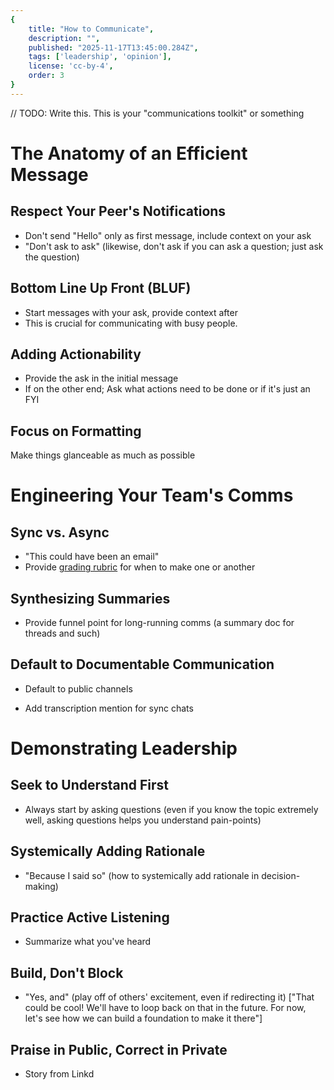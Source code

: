 ```yaml
---
{
    title: "How to Communicate",
    description: "",
    published: "2025-11-17T13:45:00.284Z",
    tags: ['leadership', 'opinion'],
    license: 'cc-by-4',
    order: 3
}
---
```


// TODO: Write this. This is your "communications toolkit" or something

# The Anatomy of an Efficient Message

## Respect Your Peer's Notifications

- Don't send "Hello" only as first message, include context on your ask
- "Don't ask to ask" (likewise, don't ask if you can ask a question; just ask the question)



## Bottom Line Up Front (BLUF)

- Start messages with your ask, provide context after
- This is crucial for communicating with busy people. 



## Adding Actionability

- Provide the ask in the initial message
- If on the other end; Ask what actions need to be done or if it's just an FYI



## Focus on Formatting

Make things glanceable as much as possible





# Engineering Your Team's Comms

## Sync vs. Async

- "This could have been an email" 
- Provide [grading rubric](https://thismeetingcouldhavebeenanemail.org/) for when to make one or another



## Synthesizing Summaries

- Provide funnel point for long-running comms (a summary doc for threads and such)

  

## Default to Documentable Communication

- Default to public channels

- Add transcription mention for sync chats



# Demonstrating Leadership

## Seek to Understand First 

- Always start by asking questions (even if you know the topic extremely well, asking questions helps you understand pain-points)

## Systemically Adding Rationale

- "Because I said so" (how to systemically add rationale in decision-making)



## Practice Active Listening

- Summarize what you've heard



## Build, Don't Block

- "Yes, and" (play off of others' excitement, even if redirecting it) ["That could be cool! We'll have to loop back on that in the future. For now, let's see how we can build a foundation to make it there"]



## Praise in Public, Correct in Private

- Story from Linkd


